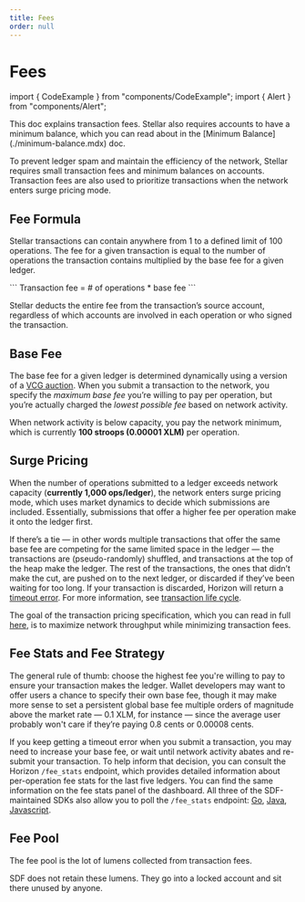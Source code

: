 ```yaml
---
title: Fees
order: null
---
```


# Fees

import { CodeExample } from "components/CodeExample"; import { Alert } from "components/Alert";

 This doc explains transaction fees. Stellar also requires accounts to have a minimum balance, which you can read about in the \[Minimum Balance\]\(./minimum-balance.mdx\) doc.

To prevent ledger spam and maintain the efficiency of the network, Stellar requires small transaction fees and minimum balances on accounts. Transaction fees are also used to prioritize transactions when the network enters surge pricing mode.

## Fee Formula

Stellar transactions can contain anywhere from 1 to a defined limit of 100 operations. The fee for a given transaction is equal to the number of operations the transaction contains multiplied by the base fee for a given ledger.

 \`\`\` Transaction fee = \# of operations \* base fee \`\`\`

Stellar deducts the entire fee from the transaction’s source account, regardless of which accounts are involved in each operation or who signed the transaction.

## Base Fee

The base fee for a given ledger is determined dynamically using a version of a [VCG auction](https://en.wikipedia.org/wiki/Vickrey%E2%80%93Clarke%E2%80%93Groves_auction). When you submit a transaction to the network, you specify the _maximum base fee_ you’re willing to pay per operation, but you’re actually charged the _lowest possible fee_ based on network activity.

When network activity is below capacity, you pay the network minimum, which is currently **100 stroops \(0.00001 XLM\)** per operation.

## Surge Pricing

When the number of operations submitted to a ledger exceeds network capacity \(**currently 1,000 ops/ledger**\), the network enters surge pricing mode, which uses market dynamics to decide which submissions are included. Essentially, submissions that offer a higher fee per operation make it onto the ledger first.

If there’s a tie — in other words multiple transactions that offer the same base fee are competing for the same limited space in the ledger — the transactions are \(pseudo-randomly\) shuffled, and transactions at the top of the heap make the ledger. The rest of the transactions, the ones that didn’t make the cut, are pushed on to the next ledger, or discarded if they’ve been waiting for too long. If your transaction is discarded, Horizon will return a [timeout error](https://github.com/slideloft/new-docs/tree/046158a008b14dc6d54bdd6f4c48e078c303a05e/content/api/errors/http-status-codes/horizon-specific.mdx). For more information, see [transaction life cycle](transactions.md#life-cycle-of-a-transaction).

The goal of the transaction pricing specification, which you can read in full [here](https://github.com/stellar/stellar-protocol/blob/master/core/cap-0005.md), is to maximize network throughput while minimizing transaction fees.

## Fee Stats and Fee Strategy

The general rule of thumb: choose the highest fee you're willing to pay to ensure your transaction makes the ledger. Wallet developers may want to offer users a chance to specify their own base fee, though it may make more sense to set a persistent global base fee multiple orders of magnitude above the market rate — 0.1 XLM, for instance — since the average user probably won't care if they’re paying 0.8 cents or 0.00008 cents.

If you keep getting a timeout error when you submit a transaction, you may need to increase your base fee, or wait until network activity abates and re-submit your transaction. To help inform that decision, you can consult the Horizon `/fee_stats` endpoint, which provides detailed information about per-operation fee stats for the last five ledgers. You can find the same information on the fee stats panel of the dashboard. All three of the SDF-maintained SDKs also allow you to poll the `/fee_stats` endpoint: [Go](https://godoc.org/github.com/stellar/go/clients/horizonclient#Client.FeeStats), [Java](https://stellar.github.io/java-stellar-sdk/), [Javascript](https://stellar.github.io/js-stellar-sdk/Server.html#feeStats).

## Fee Pool

The fee pool is the lot of lumens collected from transaction fees.

SDF does not retain these lumens. They go into a locked account and sit there unused by anyone.

